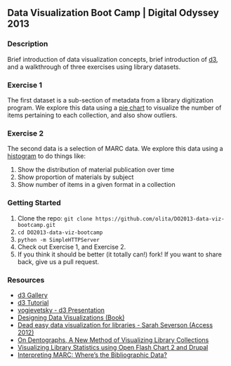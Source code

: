## Data Visualization Boot Camp | Digital Odyssey 2013

### Description

Brief introduction of data visualization concepts, brief introduction of [d3](http://d3js.org), and a walkthrough of three exercises using library datasets. 

### Exercise 1

The first dataset is a sub-section of metadata from a library digitization program. We explore this data using a [pie chart](http://bl.ocks.org/mbostock/3887235) to visualize the number of items pertaining to each collection, and also show outliers. 

### Exercise 2

The second data is a selection of MARC data. We explore this data using a [histogram](http://bl.ocks.org/mbostock/3048450) to do things like:

1. Show the distribution of material publication over time
2. Show proportion of materials by subject
3. Show number of items in a given format in a collection

### Getting Started

1. Clone the repo: `git clone https://github.com/olita/DO2013-data-viz-bootcamp.git`
2. `cd DO2013-data-viz-bootcamp`
3. `python -m SimpleHTTPServer`
4. Check out Exercise 1, and Exercise 2.
5. If you think it should be better (it totally can!) fork! If you want to share back, give us a pull request.

### Resources

- [d3 Gallery](https://github.com/mbostock/d3/wiki/Gallery)
- [d3 Tutorial](http://alignedleft.com/tutorials/d3/)
- [vogievetsky - d3 Presentation](http://vogievetsky.github.io/IntroD3/#1)
- [Designing Data Visualizations (Book)](http://www.amazon.ca/Designing-Data-Visualizations-Noah-Iliinsky/dp/1449312284/)
- [Dead easy data visualization for libraries - Sarah Severson (Access 2012)](http://www.youtube.com/watch?v=U5gAHdlobsM)
- [On Dentographs, A New Method of Visualizing Library Collections](http://journal.code4lib.org/articles/6300)
- [Visualizing Library Statistics using Open Flash Chart 2 and Drupal](http://journal.code4lib.org/articles/7812)
- [Interpreting MARC: Where’s the Bibliographic Data?](http://journal.code4lib.org/articles/3832)

